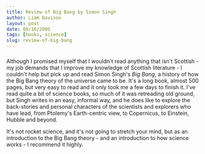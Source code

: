 ```yaml
---
title: Review of Big Bang by Simon Singh
author: Liam Davison
layout: post
date: 08/10/2005
tags: [books, science]
slug: review-of-big-bang
---
```

#####
Although I promised myself that I wouldn't read anything that isn't Scottish - my job demands that I improve my knowledge of Scottish literature - I couldn't help but pick up and read Simon Singh's _Big Bang_, a history of how the Big Bang theory of the universe came to be. It's a long book, almost 500 pages, but very easy to read and it only took me a few days to finish it. I've read quite a bit of science books, so much of it was retreading old ground, but Singh writes in an easy, informal way, and he does like to explore the back-stories and personal characters of the scientists and explorers who have lead, from Ptolemy's Earth-centric view, to Copernicus, to Einstein, Hubble and beyond.

It's not rocket science, and it's not going to stretch your mind, but as an introduction to the Big Bang theory - and an introduction to how science works - I recommend it highly.